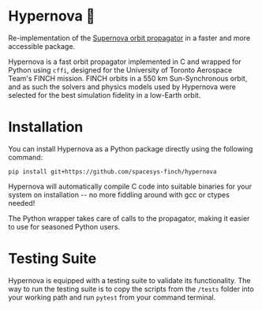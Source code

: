 # Hypernova 🌠
Re-implementation of the [Supernova orbit propagator](https://github.com/spacesys-finch/supernova) in a faster and more accessible package.

Hypernova is a fast orbit propagator implemented in C and wrapped for Python using `cffi`, designed for the University of Toronto Aerospace Team's FINCH mission. FINCH orbits in a 550 km Sun-Synchronous orbit, and as such the solvers and physics models used by Hypernova were selected for the best simulation fidelity in a low-Earth orbit.

# Installation
You can install Hypernova as a Python package directly using the following command:

`pip install git+https://github.com/spacesys-finch/hypernova`

Hypernova will automatically compile C code into suitable binaries for your system on installation -- no more fiddling around with gcc or ctypes needed!

The Python wrapper takes care of calls to the propagator, making it easier to use for seasoned Python users.

# Testing Suite
Hypernova is equipped with a testing suite to validate its functionality. The way to run the testing suite is to copy the scripts from the `/tests` folder into your working path and run `pytest` from your command terminal.
